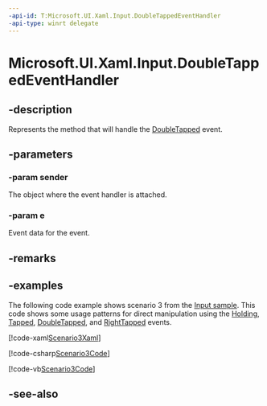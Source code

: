 ```yaml
---
-api-id: T:Microsoft.UI.Xaml.Input.DoubleTappedEventHandler
-api-type: winrt delegate
---
```

<!-- Delegate syntax.
public delegate void DoubleTappedEventHandler(System.Object sender, Windows.UI.Xaml.Input.DoubleTappedRoutedEventArgs e)
-->
# Microsoft.UI.Xaml.Input.DoubleTappedEventHandler

## -description
Represents the method that will handle the [DoubleTapped](../microsoft.ui.xaml/uielement_doubletapped.md) event.

## -parameters
### -param sender
The object where the event handler is attached.

### -param e
Event data for the event.


## -remarks

## -examples
The following code example shows scenario 3 from the [Input sample](https://github.com/microsoftarchive/msdn-code-gallery-microsoft/tree/411c271e537727d737a53fa2cbe99eaecac00cc0/Official%20Windows%20Platform%20Sample/Input%20XAML%20user%20input%20events%20sample). This code shows some usage patterns for direct manipulation using the [Holding](../microsoft.ui.xaml/uielement_holding.md), [Tapped](../microsoft.ui.xaml/uielement_tapped.md), [DoubleTapped](../microsoft.ui.xaml/uielement_doubletapped.md), and [RightTapped](../microsoft.ui.xaml/uielement_righttapped.md) events.



[!code-xaml[Scenario3Xaml](../microsoft.ui.xaml/code/input/csharp/Scenario3.xaml#SnippetScenario3Xaml)]

[!code-csharp[Scenario3Code](../microsoft.ui.xaml/code/input/csharp/Scenario3.xaml.cs#SnippetScenario3Code)]

[!code-vb[Scenario3Code](../microsoft.ui.xaml/code/input/vbnet/Scenario3.xaml.vb#SnippetScenario3Code)]

## -see-also
